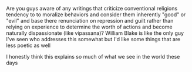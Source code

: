 Are you guys aware of any writings that criticize conventional religions tendency to to moralize behaviors and consider them inherently "good" or "evil" and base there renunciation on repression and guilt rather than relying on experience to determine the worth of actions and become naturally dispassionate (like vipassana)? William Blake is like the only guy I've seen who addresses this somewhat but I'd like some things that are less poetic as well

I honestly think this explains so much of what we see in the world these days
